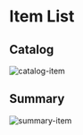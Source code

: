 # Item List

## Catalog

![catalog-item](https://uploads.github.ibm.com/github-enterprise-assets/0000/0076/0000/6906/182e051c-bb7d-11e5-9eb8-af8afe8ffc79.png)

## Summary

![summary-item](https://uploads.github.ibm.com/github-enterprise-assets/0000/0076/0000/6905/182dd600-bb7d-11e5-9ef9-4104f28bb488.png)
